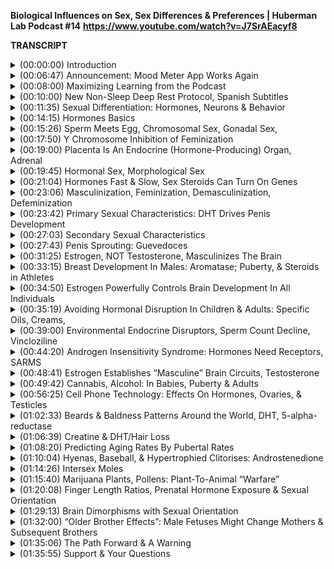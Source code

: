 **Biological Influences on Sex, Sex Differences & Preferences | Huberman Lab Podcast #14**
**https://www.youtube.com/watch?v=J7SrAEacyf8**

**TRANSCRIPT**

</details>

<details>
<summary>(00:00:00) 	 Introduction </summary>
-

I'm Andrew Huberman and I'm a professor of Neurobiology and Ophthalmology at Stanford School of Medicine. This podcast is separate from my teaching and research roles at Stanford. It is however part of my desire and effort, to bring zero cost to consumer information about science and science related tools. In keeping with that theme, I'd like to thank the sponsors of today's podcast. 

Our first sponsor is Inside Tracker. Inside Tracker is a personalized nutrition platform that analyzes data from your blood and DNA to help you better understand your body and help you reach your health goals. I'm a big believer in blood tests and DNA tests for the simple reason that many of the factors that are important for your short-term and long-term health and overall wellbeing can only be analyzed from blood and DNA tests. Things like metabolic factors and hormone levels, really can only be assessed accurately from blood and DNA. The thing I like about Inside Tracker is you don't just get back levels of different hormones and metabolic factors and so forth, you also get directives. It has a dashboard that's very easy to use that tells you based on your data, what sorts of foods you might want to eat more of or less of. What forms of exercise you might want to do more of or less of. It's really a wonderful way to assess how your behaviors and lifestyle choices are interacting with what's going on deep within your biology. Inside Tracker makes all of that super easy to understand. It's also really easy to get the blood tests and DNA tests taken. You can go to a local location or they can send somebody to your home if you prefer that. If you'd like to try Inside Tracker you can visit insidetracker.com/huberman to get 25% off any of Inside Trackers plans. Use the code Huberman at checkout. That's insidetracker.com/huberman to get 25% off any off any of Inside Tracker's plans and use the code Huberman at checkout. 

Today's episode is also brought to you by Helix Sleep. Helix Sleep makes mattresses and pillows that are designed to meet your sleep needs, in order to optimize your sleep. I've done several episodes of this podcast and there's a ton of information out there pointing to the fact that getting really deep restful sleep each night is vital for mental and physical health. And the mattress that you sleep on and the pillow that you use is very important for getting optimal sleep. Helix Sleep has a brief two minute quiz that you can take. It asks you questions like, "Do you sleep on your side, or your back or your stomach or maybe you don't know? Do you tend to run hot or cold as you sleep or maybe you don't know?" That two minute quiz matches you to a mattress and pillow that's ideal for your sleep needs. I took this quiz, I matched to the mattress they call "The Dusk," D-U-S-K. And I've been sleeping on "The Dusk" mattress for many months now and I've been sleeping better than I ever have before. It's really wonderful to have a really good night's sleep on a consistent basis. It's a total game changer. So if you're interested in upgrading your mattress, you can go to helixsleep.com/huberman. Take their two minutes sleep quiz and they'll match you to a customized mattress. And you'll get up to $200 off any of their mattress orders and two free pillows. So that's helixsleep.com/huberman. Take the two minutes sleep quiz they'll match you to a mattress. And if you order one of their mattresses, you'll get up to $200 off any of their mattresses and two free pillows. They have a 10 year warranty and you get to try out the mattress for 100 nights risk-free and if you don't like it they'll pick it up and take it away. If you love it, then you keep it. And I think there's a very good chance that you're going to love it, I certainly loved mine. 

And today's episode is also brought to you by Athletic Greens. Athletic Greens is an all-in-one vitamin mineral probiotic drink. I started using Athletic Greens way back in 2012. And so I'm delighted that they're sponsoring the podcast. I started using Athletic Greens because I found it rather confusing to figure out what vitamins and minerals to take. And in Athletic Greens, I get all the vitamins and minerals I need to cover my bases. As well probiotics are really important. Probiotics have been shown now in numerous studies to be important for the gut microbiome, which impacts the gut brain axis, as well as various aspects of bodily health. So in Athletic Greens I get vitamins, minerals and probiotics. I also really like the way it tastes. It's a greens drink, so you mix it with some water. You could mix it with something else like juice if you like. I mix mine with water and lemon juice and I drink it once or twice a day. If you want to try Athletic Greens you can go to athleticgreens.com/huberman. And if you do that, you'll claim their special offer, which is to get a years supply of vitamin D3 K2. There's now also a wealth of data showing that Vitamin D3 is important for various aspects of brain and body health. So that's athleticgreens.com/huberman for Athletic Greens and a years supply of Vitamin D3 K2. You'll also get five free travel packets. The travel packets are just a really convenient way to take Athletic Greens when you're on the road, in the car or on a plane or just moving around. You just empty one of the packets into a water bottle or a glass and mix it up really quickly. It saves any kind of mess or anything of that sort. So once again athleticgreens.com/huberman to get Vitamin D3 K2. That's a year supply and the five free travel packs. It's a new month, which means it's a new topic here at the Huberman Lab Podcast. For the next four or so episodes, we're going to be talking all about hormone affects on the brain and body. So that's a huge number of different topics. We're going to talk about sex. We're going to talk about reproduction. We're going to talk about puberty a little bit more. We talked about that in a previous episode. We're going to talk about menopause. We're going to talk about birth control. We are going to talk about aggression, competition, winning, losing. Basically, we're going to cover as much about hormones as we possibly can in this month and in doing so we are going to go deep into tools and protocols. We are also going to talk about a lot of tools that relate to things that you might not want to do in order to optimize hormone health, regardless of stage of life or your goals et cetera. So it's sure to be a month rich with discussion, rich with tools and you're going to learn a lot of neuroscience and endocrinology. There's actually a field of neuro-endocrinology. It's actually where I started my graduate work. I did a masters in it. Which has only to say that I love the topic. I have a lot of friends that work on this topic, many of whom I've consulted for these episodes. And I'm really excited to share the information with you. Before we dive into today's episode, "All About Emotions and Sex." 
</details>

<details>
<summary>(00:06:47) 	 Announcement: Mood Meter App Works Again</summary>
-

I want to just to have a few announcements that are designed to point you to some useful resources. Last episode, "Talking About The Science of Emotions and Relationships." I mentioned the Mood Meter app. The Mood Meter App was developed by people out at Yale University who study the biology and psychology of emotions. It's a really wonderful app. However, many of you quickly told me that the Mood Meter App isn't available in your area. You went to the link we posted and it just was saying not available in your area. The situation was actually a lot worse than that. The situation was that, when we recorded the episode the Mood Meter App was working. I know 'cause I downloaded a fresh copy of it to my phone. And then in the ensuing weekend, they took the Mood Meter App down for some repairs. The Mood Meter app is now up. It is available. I want to be really clear. It's not an app I'm affiliated with. I'm just mentioning it to you. They don't know me. I know them, but they don't know me. So we don't have any kind of business relationship. They do charge 99 cents for the app. I think the free version has disappeared in the last year or so. So that's Mood Meter app. We'll provide the link again and the link should be working. Hopefully they won't take it down again, in between this announcement and the release of this episode. 
</details>

<details>
<summary>(00:08:00) 	 Maximizing Learning from the Podcast</summary>
-

Also just want to take a step back for a moment and talk a little bit about the logic of how to make the most of the information on the Huberman Lab Podcast. I tend to throw out a lot of information about a given topic. Many of you have pointed out however, that I don't cover certain things. And once again I'll just say the goal is always to be accurate, but there's no way I can be exhaustive. There's no way I can cover everything for a particular topic. The good news is we have time. My goal, at least in the first year of the Huberman Lab Podcast, is to give you a basis, a foundation in these different topics of neuro-plasticity, focus, sleep, hormones et cetera. And of course, to provide tools along the way. We are going to host guests, I've actually started recording with some of these guests already. And even those episodes will include a little what we call primer. A little description of the basics of a given topic so that you can get more information from those topics. My goal really is to educate you in these topics, give you a foundation in these topics and allow you to start exploring them here in the episodes with our future guests, but also in other podcasts and books and other sources of information. So for those of you that are saying, "It's too much information." I just encourage you to remind yourself that you have a pause button you can return to it. Everything's timestamped. For those of you that feel, it's not enough information I'm not covering enough. Just know that this is just the beginning. We didn't intend to do this for a very long time and we will be thorough over time. So thanks for your patience and please be patient with yourselves. There's no reason why you have to digest all the information in one swoop. The other thing is that I've been told both that I speak too fast and speak too slow. So there's a wonderful solution to this. If I speak too fast or too slow you can adjust the speed in YouTube. If you're listening in a different format, I think you also can adjust the speed of playback. So that's something that wouldn't be possible in the classroom, but you may find useful. 
</details>

<details>
<summary>(00:10:00) 	 New Non-Sleep Deep Rest Protocol, Spanish Subtitles</summary>
-

And then last but not least, I want to point people again to this NSDR, non-sleep deep rest protocol, that the folks over at Madefor have put out as a free resource. It does, as many of you pointed out, bear resemblance to things like yoga nidra and other forms of meditation. But what we've done is we've stripped out intentions or any kind of the verbiage related to what some people might perceive as kind of related to the yoga community or specific to kind of new age-y type techniques. Not because we don't like yoga nidra. In fact, I've done yoga nidra daily for almost the last goodness, eight years of my life. I love yoga nidra, but sometimes the complicated language can be a separator and can discourage people from taking on these protocols that are extremely useful. So NSDR is intentionally generic. It's designed to bring you into a state of deep relaxation through a combination of breathing and body scan. There's the you too script over at Madefor which is linked in the caption. And many people find that they prefer that to scripts like yoga nidra. Scripts where they're doing intentions and they're hearing a lot of kind of unusual language around the process. This is just very basic and I hope you'll enjoy it. And if you prefer the more typical yoga nidra scripts then go with those. There are many of them available on the internet and elsewhere. And last but not least I want to point out that, all our episodes now are subtitled both in English and in Spanish. So for those of you that prefer to digest this information in Spanish, that's now available to you in the subtitles. 
</details>

<details>
<summary>(00:11:35) 	 Sexual Differentiation: Hormones, Neurons & Behavior</summary>
-

Today we're going to talk about The Science of Sex. In particular, sexual differentiation. Now that's a complicated topic because sex is both a adjective, a noun and a verb, depending on the context. Today we're going to talk about the hormonal effects and the neural effects of particular events that happen during development and how those guide adolescent and adult behavior, including sexual preference. It's an area that's fascinating and for which, there are actually very solid textbook findings. So textbook findings means, that there are many studies that have been aggregated over decades. That point to what we now know to be absolute truths in terms of how hormones affect brain development, how the brain impacts hormonal development and how those interact to control behavior for instance. We are also going to talk about reproduction, the verb sex. And of course, sex the verb, can also be carried out independent of reproduction. It's not always, in particular in humans, just to produce offspring. So that's going to be covered in the next episode, but you absolutely need to understand the information in this episode, in order to make sense of the information in the next episode. So, today we're going to explore hormones. What they are, how they work, what leads to masculinization or feminization of the brain and body? I'll just throw out one really interesting fact that perhaps most of you didn't realize that hormones have direct effects on the body. Most people know that because there are hormone differences and sex differences in bodies in terms of genitalia and body hair, distribution of body hair et cetera. But there are also effects of hormones on the brain directly and believe it or not there're also effects on the spinal cord. On the neurons and structures within the spinal cord that impact in a very direct way, what sorts of behaviors are possible. So it's a fascinating area, you might notice I'm going to go a little bit more slowly through this topic than I normally do. I want to be extremely careful with my language. Some of these topics, some of you may be thinking are extremely sensitive, right? And of course, any discussion about sex and reproduction is a sensitive one. But today we're just talking about the biology. We're not getting into the cultural constraints or the cultural dialogue. What we're trying to do today is really get to the biology, the physiology, the endocrinology and the behavior. 
</details>

<details>
<summary>(00:14:15) 	 Hormones Basics</summary>
-

So let's start by talking about what hormones are just to remind you and what they do. Hormones by definition, are a substance, a chemical that's released in one area of the body. Typically from something we call a gland, although they can also be released from neurons. But they're released often from glands, that travel and have effects both on that gland but also on other organs and tissues in the body. And that differentiates hormones from things like neurotransmitters, which tend to act more locally. So that's important. A hormone is a substance secreted at one location in the body, travels, and has impact on things elsewhere in the body. Examples of tissues that produce hormones would be the thyroid, the testes, the ovaries et cetera. And then of course there are areas of the brain like the hypothalamus and the pituitary, which are closely related to one another and release hormones that cause the release of yet other hormones out in the body. So we're going to cover all this. If you don't know anything about endocrinology, you're still going to be able to understand today's discussion. 
</details>

<details>
<summary>(00:15:26) 	 Sperm Meets Egg, Chromosomal Sex, Gonadal Sex,</summary>
-

And we're going to start with a discussion about, what hormones actually do, to create this thing that we call masculinization or feminization. So let's start with development. Sperm meets egg. Everything that happens before that is a topic of the next episode. But, sperm meets egg. This is mammalian reproduction. And that egg starts to duplicate, it starts to make more of itself. It makes more cells. And eventually some of those cells become skin. Some of those cells become brain. Some of those cells become muscle. Some of those cells become fingers. All the stuff that makes up the brain and body plan. In addition, there are hormones that come both from the mother and from the developing baby, the developing fetus. That impact. whether or not the brain will be what they call organized masculine or organized feminine. And as I say this, I want you to try and discard with the cultural connotations or your psychological connotations, of what masculinization and feminization are. Because we're only centering on the biology. So typically, people have either two X chromosomes, and the traditional language around that is that person is female, right? Or an X chromosome and a Y chromosome and that person will become male. Now it's not always the case. There are cases where it's XXY, where there two X chromosomes plus a Y chromosome. There are also cases where it's XYY. Where they're two Y chromosomes. and these have important biological and psychological impacts. So the first thing we need to establish is that there is something called chromosomal sex. Whether or not they're two X chromosomes, or an X and Y chromosome, is what we call chromosomal sex. But the next stage of separating out the sexes, is what we call gonadal sex. Typically not always, but typically if somebody has testes for their gonads, we think of them as male. And if somebody has ovaries, we think of them as female. Although that's not always the case either. But let's just explore the transition from chromosomal sex to gonadal sex, because it's a fascinating one that we all went through in some form or another. So this XY that we typically think of as promoting masculinization of the fetus. 
</details>

<details>
<summary>(00:17:50) 	 Y Chromosome Inhibition of Feminization</summary>
-

We say that because on the Y chromosome there are genes and those genes have particular functions that suppress female reproductive organs. So on the Y chromosome there's a gene, which encodes for something called Mullerian Inhibiting Hormone. So there's actually a hormone that's programmed by the Y chromosome that inhibits the formation of Mullerian Ducts, which are an important part of the female reproductive apparatus. That's critical because, already we're seeing the transition between chromosome Y chromosome and gonad. And other genes on the Y chromosome promote the formation of testes. So there are genes like the SRY gene and other genes that promote the formation of testes, while they also inhibit the formation of the Mullerian Ducts. So the transition from chromosomal sex to gonadal sex is a very important distinction. It's kind of a fork in the road that happens very early in development while fetuses are still in the embryo. Now what's interesting as well, is that just because there's a Y chromosome that can suppress Mullerian Duct formation and there are other genes on the Y chromosome that promote testes development. 
</details>

<details>
<summary>(00:19:00) 	Placenta Is An Endocrine (Hormone-Producing) Organ, Adrenal </summary>
-Testosterone

The placenta itself is an endocrine organ. I think most people don't know this but the placenta is an endocrine organ as well. The mother, which of course is carrying the fetus has an adrenal gland which can produce testosterone. There are instances for example, where a mother has either a tumor or for some other reason is secreting large levels of testosterone while carrying a fetus that is XX. And that leads to what we would call masculinization of certain aspects of the fetus. Typically, that will be enlarged clitoris. There also some examples of other phenotypes on the body that are created even though it's a purely XX chromosomal baby. So we have to distinguish between chromosomal sex, gonadal sex. 
</details>

<details>
<summary>(00:19:45) 	Hormonal Sex, Morphological Sex</summary>
-

And then there's what we call hormonal sex. Which is the effects of the steroid hormones, estrogen and testosterone and their derivatives, on what we call morphological sex or the shape of the baby and the human and the genitalia and the jaw and all these other things. And so it actually is quite complicated. So you know, it's a long distance from chromosomes to gender identity and gender identity has a lot of social influences and roles. This is an area that right now is very dynamic and in the discussion out there as you know. But just getting from chromosomal sex to what we would call gonadal sex and hormonal sex and morphological sex, involves a number of steps. So today we're going to talk about those steps. And there's some fascinating things that do indeed relate to tools. Do indeed relate to some important behavioral choices. Important choices about things to avoid while pregnant. And for those of you that are not pregnant, things to avoid if you're thinking about eventually having children. And that is not to drive development in one direction or another, but there are examples where there are some deleterious things in our environment that can actually negatively impact what we call sexual development overall, regardless of chromosomal background. So let's get started with that. 
</details>

<details>
<summary>(00:21:04) 	Hormones Fast & Slow, Sex Steroids Can Turn On Genes</summary>
-

Let's talk a little bit more about what hormones do. Hormones generally have two categories of effects. They can either be very fast or they can be very slow. There are hormones like cortisol and adrenaline, which act very fast. Adrenaline can increase your heart rate very fast when secreted into the body. Cortisol can be a little bit slower, but it also can have some very fast effects. And then there are hormones like. Like testosterone and estrogen, which we refer to as the sex steroid hormones. The sex steroid hormones can have quick effects through signaling. Meaning they can attach to cells and make those cells do different things. They can have a actually quite quick effects on the brain. A lot of people don't know this, but there are some very fast effects of estrogen and testosterone as well as long-term effects. These molecules, for those of you that are interested, are what it called lipophilic. Which just means that they like fatty stuff, they can actually pass through fatty membranes. And because the outside of cells, as well as the what's called the nuclear envelope. Where all the DNA contents and stuff are stuffed inside, are made of lipid, of fat. These steroid hormones can actually travel into cells and then get into the DNA. Basically interact with the DNA of cells in order to control gene expression. So they can change the sorts of things that cells will become and they can change the way that cells function in a long-term way. And that's actually how the presence of these genes like SRY and Mullerian inhibiting hormone, lead to reductions or elimination I should say, of things like the Mullerian Ducts and promote instead what's called in males the Wolffian Ducts. Or promote the development of testes rather than ovaries. So all you need to know is that hormones have short-term and long-term effects. And the long-term effects are actually related to their effects on genes and how those genes are expressed or repressed, in order to prevent them from having particular proteins made. So these hormones, these steroid hormones are exceedingly powerful. 
</details>

<details>
<summary>(00:23:06) 	Masculinization, Feminization, Demasculinization, Defeminization</summary>
-

And if we're going to have a discussion about masculinization or feminization et cetera, you also need to think about the counterpart. It's not just about masculinizing the body or feminizing the body and brain, it's also about demasculinize the brain in many cases, as a normal biological function of typically of XX females. And de feminization, the suppression of certain pathways that are related to feminization of the body and brain. But there are some really fascinating twists in this story. 
</details>

<details>
<summary>(00:23:42) 	Primary Sexual Characteristics: DHT Drives Penis Development</summary>
-

So I've just thrown a lot of biology at you, but this is where it all starts to get incredibly surprising. You would think that it's straightforward, right? You have a Y chromosome you suppress the female reproductive pathway like the Mullerian Ducts. You promote the development of testes and then testes make testosterone. And then it organizes the brain male and it wants to do male like things. And then in females you get estrogen and it wants to do female like things. And air quotes here for all of this. It turns out that isn't how it works at all. Here's where it's interesting. We have to understand that there are effects of these hormones, testosterone and estrogen. on what are called primary sexual characteristics. Which are the ones that you're born with. Secondary sexual characteristics, which are the ones that show up in puberty. And these are happening in the brain and body and spinal cord. And so I'm going to disentangle all this for you by giving you some examples. First, let's talk about the development of primary sexual characteristics. The ones that show up at birth. And one of the more dramatic examples of this comes from the role of testosterone in creating the external genitalia. Now you might think it's just straight forward. If there's a testes, 'cause there's a Y chromosome. You know, you've got a gene that codes for the development of testes, you get testosterone and the penis grows and the baby is born with a penis. You know, one of the first things that happens when the baby comes out is they look at the genitalia, and they try and make an assessment on whether or not it's a quote boy or it's a quote girl, right? That's been done for a very very long time throughout human history. It turns out that it's not testosterone that's responsible for the development of the penis in a baby that has an X chromosome and a Y chromosome. It's a different androgen. Androgen is just a category of hormones that includes testosterone, but testosterone is converted in the fetus to something called dihydrotestosterone. And that's accomplished through an enzyme called 5-alpha-reductase. Now dihydrotestosterone has important effects later in life too. We will talk about those. In fact, if you just want to know, dihydrotestosterone is what we would call the dominant androgen in males. It's responsible for aggression. It's responsible for a lot of muscular strength. It's involved in beard growth and male pattern baldness. We're going to talk about all of that. But dihydrotestosterone has powerful effects in determining the genitalia, while the baby is still in the embryo. So this ends. There's testosterone that's made. And that testosterone gets converted by this enzyme 5-alpha-reductase in a little structure called the tubercle. That tubercle will eventually become the penis. So you say, "Okay, straight forward." This testosterone is converted to dihydrotestosterone. And then if there's dihydrotestosterone it controls penis growth. And indeed that's the case. So that's a primary sexual characteristic. That baby will then grow up and later during puberty there will be the release of a molecule. 
</details>

<details>
<summary>(00:27:03) 	Secondary Sexual Characteristics</summary>
-

I talked about this last episode called Kisspeptin. K-I-S-S-P-E-P-T-I-N kisspeptin, which will cause the release of some other hormones Connatural releasing hormone, Luteinizing hormone will stimulate the testes to make testosterone. So in puberty, testosterone leads to further growth and development of the penis, as well as the accumulation of or growth of pubic hair, a deepening of the voice, all the secondary sexual characteristics, okay? So dihydrotestosterone creates what we would call the typical masculine phenotype for primary sexual characteristics and produces. Testosterone excuse me, produces secondary sexual characteristics during puberty. 
</details>

<details>
<summary>(00:27:43) 	Penis Sprouting: Guevedoces</summary>
-

There's a very interesting phenomenon that was published in The Journal of Science in the 1970s, for which now there's a wealth of scientific data. And this relates to a genetic mutation, where 5-alpha-reductase the enzyme that converts testosterone to dihydrotestosterone doesn't exist. It's mutated in a way into a genome that it doesn't exist. And this actually was first identified in the Dominican Republic. It has shown up elsewhere. It's quite rare, but where it shows up it's robust. What happens is baby is born. Typically when a baby is born they don't measure chromosomes. They don't look at chromosomal sex XX or XY. That's not typically done nowadays. Baby is born. If you were to look at that baby, it would look female. There would be very little or no external penis. And so people would say, "It's a girl." And they might, you know, have the celebration it's a girl. And I guess now they call them "Gender Reveal Parties" or something like that. I don't know about this, but anyway. They would reveal. The baby would reveal its external genitalia simply by being there and being naked when it's born. It has nothing to do with gender, it has to do with genitalia and sex. That baby would be born. And what was observed is that, from time to time, that baby after being raised as a girl, perfectly happy as a girl would around the age of 11 or 12 or 13, would suddenly start to sprout a penis. There's actually a name for this, it's called Guevedoces. Which the translation is more or less, penis at 12. And as strange as this might sound, it makes sense if you understand the underlying mutation. What happens in these children, these Guevedoces, is that the child is born. It has testes which are not descended, so up in the body. They're not making a lot of testosterone early on. They weren't able to convert testosterone to dihydrotestosterone because they lack this enzyme 5-alpha-reductase. As a consequence, the primary sexual characteristic of external male genitalia, penis, doesn't develop. And then what happens is the baby grows up as a young child essentially is treated as a girl. Generally they report being pretty comfortable as girls, although not always. And then testosterone starts getting secreted from the testes 'cause kisspeptin in the brain signals through gonadotropin and luteinizing hormone and travels down to the testes, the testes start churning out testosterone and there's a secondary growth of the penis. And all of a sudden there's a penis. And this leads to some very complicated situations in families and culturally. And actually the outcomes in terms of whether or not these children decide to self identify as males or females and how people treat them actually varies quite a lot. There's actually been kind of an adopting of a third category of sex and gender in these Guevedoces for in order to just offer them the opportunity to explore not just what would be a typical kind of girl or woman or boy or man phenotype, but something in between. Something that some people call intersex although intersex and pseudo hermaphroditism is actually a separate thing altogether. So it's fascinating and the point here is that dihydrotestosterone not testosterone is responsible for this primary growth of the penis. And that testosterone later is involved in the secondary sexual characteristics deepening in the voice, et cetera. 
</details>

<details>
<summary>(00:31:25) 	Estrogen, NOT Testosterone, Masculinizes The Brain</summary>
-

Now this is where the information gets even more interesting and applies to essentially everybody. You might think that testosterone because it masculinizes the body in the secondary sexual characteristic way. And because dihydrotestosterone another androgen, masculinizes the primary sexual characteristics. The growth of the penis early on, that testosterone must masculinize the brain. And there are in fact aspects of masculinization of the brain and body, that are independent of genitalia. Now it might be obvious to some of you, but some people probably don't realize that. Yes indeed the brain has receptors for testosterone. It also has receptors for estrogen. But the fascinating thing is that if you look at the brains of people that have Y chromosomes and that have testes and that make testosterone, and you look at the brains of people that don't have Y chromosomes or testes and therefore make far less testosterone in general, what you realize is that the cells in the brain that differ between what I'll call males and females, but between XY, and XX have receptors for testosterone, but the masculinization of the brain is not accomplished by testosterone. I want to repeat this. The masculinization of the brain is not accomplished by testosterone. It is accomplished by estrogen. 
</details>

<details>
<summary>(00:33:15) 	Breast Development In Males: Aromatase; Puberty, & Steroids in Athletes</summary>
-

Testosterone can be converted into estrogen by an enzyme called aromatase. This is vitally important to understand. Testosterone can be converted into estrogen by something called aromatase. I'll give an example of where this happens later in life, to just illustrate the principle and really embed it in your mind. During puberty in boys, XY chromosome individuals. It's not uncommon for there to be transient or sometimes long lasting breast bud development. Testosterone goes up during puberty, for the reasons we talked about before. And some of that testosterone gets converted into estrogen by an enzyme called aromatase. Aromatase is made by several sources in the body. One of the main sources is body fat. So it can make a lot of aromatase. Sometimes you'll even see fairly dramatic breast development in males during puberty. Sometimes it's transient, sometimes it's not. The other place where you see this is in athletes and bodybuilders that take a lot of anabolic steroids. That take high levels of androgens. So they'll be taking testosterone at super physiological doses. Sometimes not always. They will convert some of that testosterone into estrogen and they'll get what's called gynecomastia. Which is the development of male breast tissue. Sometimes they'll get it cut out surgically. Other times they'll start trying to take estrogen blockers in order to try and suppress it or they'll try and block prolactin. It's a topic that we're going to get into in more detail. But what's important here is to understand that testosterone can be converted to estrogen by aromatase. Aromatase is not just made in body fat. There are neurons in the brain that make aromatase and convert testosterone into estrogen. And it is testosterone converted into estrogen. 
</details>

<details>
<summary>(00:34:50) 	Estrogen Powerfully Controls Brain Development In All Individuals</summary>
-

In other words, it's estrogen that masculinizes XY individual. That masculinizes the brain. And this has profound effects on all sorts of things. On behavior, on outlook in the world et cetera. But I think most people don't realize that it's estrogen that comes from testosterone that masculinizes the male brain, the XY brain. Not testosterone nor dihydrotestosterone. 
</details>

<details>
<summary>(00:35:19) 	Avoiding Hormonal Disruption In Children & Adults: Specific Oils, Creams, </summary>
-Etc.

So I just want to mention some tools. You might be asking yourself, "How could tools possibly come up at this stage of the conversation where we're talking about sexual development and we're talking about the differentiation of tissues in the body." Well, this is true both for children and parents and adults. I want to emphasize that there are things that are environmental and there are things that people use in their homes sometimes that actually can impact hormone levels and can impact sexual development in fairly profound ways. And I want to be very clear, this is not me pulling from some rare journal have never heard of it. This is pulling from textbooks. In particular, today I'm guiding a lot of the conversation on work that on "Behavioral Endocrinology," is a book by Randy Nelson and Lance Kriegsfeld. True experts in the field. I'm going to talk about some of the work from Tyrone Hayes from UC Berkeley about environmental toxins and their impacts on some of these things like testosterone and estrogen. I'm going to touch into them. I'm going to give some anecdotal evidence that's grounded in studies, which we will provide in the caption or that I'll reference here. One of those that's actually really interesting but helps illustrate the principle that we've been talking about is. A few years ago, there was a lot of excitement about Evening Primrose Oil. Evening Primrose Oil is in a lot of products that typically are associated with skin beauty and skin health. And so I'm generalizing here. But typically it was mothers or sisters that were using it. And there were actually examples starting to crop up of young boys getting accelerated breast bud development from skin contact with women were using Evening Primrose Oil. So Evening Primrose Oil is chemically a lot like estrogen and it has a lot of estrogenic compounds. There are a number of things out there like this. So believe it or not things like pine pollen look very much like testosterone structurally. They are more or less are testosterone. Their bioavailability in humans isn't as clear. Evening Primrose Oil has a lot of estrogenic elements to it. Just structurally how it's built. And so there were cases where boys were understandably you know, being hugged by their mom or maybe even like showering and taking. you know using the Evening Primrose Oil solution. Those things will actually change levels of estrogens in boys and girls. And so this wasn't just an issue for young boys. This is also an issue for young girls. So it's not that Evening Primrose Oil is bad, it's just that many of you have probably heard about the dangers of Soy Isoflavones and things like that. The impact of soy on estrogen levels is, there are some decent evidence to support that. However, there's a lot of other factors that are more severe. And one of those is this Evening Primrose Oil. So regardless of age, let's just put it this way because people might be wanting to drive their hormones more estrogenic or more androgenic. How could I know which what your preference is? I don't know. But in any case, things like pre Evening Primrose Oil can actually promote estrogenic pathways in the body and some of it can go transdermal. Likewise, because testosterone replacement therapy is fairly widespread nowadays. And some people accomplish that through cream. It's pretty well understood that, if someone's taking that they want to avoid contact with anyone. Skin contact with anyone that is trying to promote more estrogenic activity in their body. And especially in children. So that's one. 
</details>

<details>
<summary>(00:39:00) 	Environmental Endocrine Disruptors, Sperm Count Decline, Vincloziline</summary>
-

The other is this issue of environmental factors. Now this, you know, again I'm just going to highlight, when one starts talking about environmental factors and how they're poisoning us or disrupting growth or fertility rates it can start to sound a little bit crazy. Except when you start to actually look at some of the real data, Data from quality research labs funded by Federal government funded, not from companies or other sources, that are really aimed at understanding what the underlying biology is. And for that I really, we should all be grateful to Tyrone Hayes at UC Berkeley. I remember way back when I was a graduate student in the late nineties, goodness. at UC Berkeley. And I remember him, he was studying frogs. He was talking about developmental defects in these frogs that live in different waters around it was California, but also elsewhere. And he identified a substance, which is present in a lot of waterways throughout this country and other countries. So US and beyond. Certainly not just restricted to California, which is atrazine. This is A-T-R-A-Z-I-N-E. Again, this is the stuff of textbooks. And it causes severe testicular malformations. So again, atrazine exposure is serious. And what's interesting is if you look at the data, what you find is that at sites in Western and Midwestern sections of the United States 10 to 92% of male frogs. These were frogs mind you, had testicular abnormalities. And the most severe testicular malformations were in the testes rather than in the sperm. So it's actually the organ itself, the gonad itself. Now it's very well known now that atrazine is in many herbicides. And so you know, whereas I would say in the 80's and 90's the discussion around herbicides and their negative effects was considered kind of like hippy-dippy stuff or the stuff you hear about at you know, your local community markets and these kind of new age communities. Now there's very solid data, from Federally funded labs at major universities that have been peer reviewed and published in excellent journals, showing that indeed many of these herbicides can have negative effects, primarily by impacting the ratios of these hormones in either the mothers or in the testes, altering the testes of the fathers or direct effects on developing young animals and potentially humans. And so you ask, "Well, what about humans? Frogs are wonderful, but what about humans?" So here are the data on what's happening and this isn't all going to be scary stuff. We're also going to talk about tools to ameliorate and offset some of these effects. One would be, be cautious with Evening Primrose as well as testosterone creams, depending on whether or not you want to be more androgenic or estrogenic depending on your needs. But across human populations, sperm counts are indeed declining, okay? So in 1940, the average, the average density of human sperm was 113 million per milliliter of semen. That's how it's measured. How many sperm per milliliter of semen. In 1990 this figure has dropped to 66. So it went from 113 million per milliliter to 66 million per milliliter in the United States and Western Europe. So this is not just a US thing. Researchers also estimated that the volume of semen produced by men has dropped 20% in that time, reduced sperm count per generation even further. So between 1981 and 1991, the ratio of normal spermatogenesis has decreased from 56.4% to 26.9%. So there's a lot that's happening primarily because of these herbicides that are in widespread use to reduce sperm counts. And these are going to have profound effects not just on sperm counts, but on development, sexual development at the level of the gonads and the brain. Because you need testosterone to get dihydrotestosterone for primary sexual characteristics. You need estrogen that's come from testosterone to masculinize the brain. And of course, we're not just focusing on sperm and testosterone. You of course also know that many of these herbicides are disrupting estrogens in a similar way. Or are leading to hyper estrogenic, excuse me, states which might explain why puberty is happening so much earlier in young girls these days. So there are a lot of things that are happening. Now does this mean that you have to run around and neurotically avoid anything that includes things like atrazine and should you be avoiding all kinds of herbicides? I don't know that's up to you. But it does seem that these have pretty marked effects, in both the animal studies and in the human studies. You know, you can open up a textbook like the endocrinology textbook and find things like Vinclozolin. V-I-N-C-L-O-Z-O-L-I-N, which is a fungicide and it's an anti-androgen. You give it to animals, to rats. And instead of forming a penis, they don't form a penis. They basically, it's not that they form a clitoris, they just don't form a penis. 
</details>

<details>
<summary>(00:44:20) 	Androgen Insensitivity Syndrome: Hormones Need Receptors, SARMS</summary>
-

So let's talk about female sexual development. And as always what we'll do is, we'll talk about the normal biology. Then we'll talk a little bit about a kind of extraordinary or unusual set of cases, but we'll talk about them because they illustrate an important principle about how things work under typical circumstances. So there is a mutation called androgen insensitivity syndrome. And understanding how androgen insensitivity syndrome works can help you really understand how hormones impact sexual development. So here's how it works. There are individuals who are XY, so they have a Y chromosome, that are born that make testosterone. They have testes and they don't have Mullerian Ducts because on the Y chromosome is this Mullerian inhibiting hormone. However, these individuals look completely female. And in general, they report feeling like girls when they're young, women when they're older. But there's something unusual that's happening in these individuals because they have an XY chromosomal type and not XX. So what's happening? Well what's happening is the testes are making testosterone, but the receptor for testosterone is mutated. And therefore the testes never descend. They don't have ovaries, they have testes but the testes are internal. And so typically these individuals find out that they are actually XY chromosomes. so that you know, their chromosomal sex is male. If you will. And their gonadal sex is male, but the gonads, the testes are inside the body. They don't actually develop a scrotum. They don't make ovaries. And when they don't menstruate around the time of puberty that's a sign that something is different. And so they never menstruate around puberty. And if they look into this deeply enough, what you find is that they are actually XY. They make testosterone but their body can't make use of the testosterone because they don't have the receptors. And the receptors are vitally important for some, for most all of the secondary sexual characteristics that we talked about. Body hair, penis growth during puberty et cetera. They live fairly happy lives as females. Although of course they can't conceive, right? They don't have a uterus, they don't have ovaries. They also in general, don't produce sperm in quantities enough that they could actually reproduce with somebody else, although sometimes they can. And believe it or not, and I'm not going to name names but there are actually reports of several people, fairly prominent people throughout history who have had this androgen insensitivity syndrome or people suspected they did. And the reason to not name names is that, it gets right to the heart of whether or not they are male or female. How could you say right? They have XY chromosomes but gonadally they have testes that are inside. And yet, if you looked at their bodies if you looked at their faces, you would say almost with certainty that they appeared female. And that naturally occurring experiment, points to the fact that testosterone that shows up in the body and impacts the things that the levels of the receptor has a profound effect on phenotype. On the external or body plan. So again, we're talking about this in order to illustrate the principle that in order to have its effects, a hormone doesn't just have to be present. That hormone actually has to be able to bind its receptor and take action on the target cells. And once again, I'll just throw out the example of where people are using performance enhancing drugs. Although that's a pretty broad statement, nowadays there's a lot of excitement about the so-called SARMs. Who are more on the receptor side. And so we'll talk about this in a future episode. And I just say that as a teaser because the SARMs and what's happening right now in augmenting sports performance, both with testosterone directly but also testosterone derivatives and then also altering things at the level of the receptor is exceedingly interesting and is revealing to us the many ways in which hormones can impact brain and body. In ways that we didn't suspect. 
</details>

<details>
<summary>(00:48:41) 	Estrogen Establishes “Masculine” Brain Circuits, Testosterone</summary>
-

Perhaps the simplest way to understand how estrogen and testosterone impact masculinization or feminization of the brain and behavior is from a statement. It's actually the closing sentence of an abstract that my colleague Neuronal Shaw at Stanford school of medicine published. Which is that estrogen, again it's estrogen that is aromatized from testosterone by aromatase, sets up the masculine repertoire of sexual, and in animals and in humans, territorial behaviors. So it sets up the circuitry in the brain. Estrogen does that. Estrogen sets up the masculine circuitry in the brain and testosterone is then what controls the display of those behaviors later in life. And I find that incredibly interesting. You would think it was just testosterone did one thing and estrogen did another, but it turns out that nature is far more interesting than that. 
</details>

<details>
<summary>(00:49:42) 	Cannabis, Alcohol: In Babies, Puberty & Adults</summary>
-

Okay, so what are some things that impact sexual development early in life and later in life. Let's talk about cannabis. Let's talk about alcohol and dare I say let's talk about cell phones. Something that I never thought I would ever do, either in this podcast or in the classroom. But, these days there are really interesting data. And I think you should be aware of them. First of all, cannabis, marijuana, THC. I realize that there are now a lot of different variance it's on this. There are a lot of different strains of cannabis. I personally am not a pot smoker. It's just not for me. I'm not talking about the moral or legal implications, in some States it's decriminalized, in other places it's really illegal and other places it's basically legal. You have to check, you know where you live and understand the laws. That's not what this is about. What we do know however, is that with the exception of one study there are many studies that point to the fact that THC and other things in cannabis promote significant increases in aromatase activity. Now pot smokers aren't going to like this, especially male pot smokers aren't going to like this but it's the reality. Remember, what you're hearing in the background is Costello snoring really loud? Should we put them on screen? He's not a cannabis smoker, but you can imagine why. Come here Costello. Come here buddy, come here. He's asleep. Come here. He's my [indistinct], there you go. This dog definitely does not need cannabis. This is his state for most of the time. He is highly... Oh he's asleep still. So some of you have asked to see Costello if you're just listening on audio, maybe he'll gives a [Costello grunts] Oh, okay. We're going to let him get back to sleep. He's always here, some of you have asked to see him. Costello's not a pot smoker either. He did have a dog sitter that was a pot smoker years ago. It was his favorite dog sitter but, I'm not a pot smoker. Again, no judgment. But here's the deal. That cannabis, and it's not clear if it's THC itself or other elements in the marijuana plant, promote aromatase activity. Now, this has been observed anecdotally where pot smokers have a higher incidence of developing something I mentioned before gynecomastia, breast bud development. Or full-blown breast development in males. There may be some women who want to increase their estrogenic activity. Remember females make testosterone. It comes from the adrenals, right? They don't have testes. So it comes from the adrenals and that testosterone can also be aromatized. Although typically most of the aromatase activity that we're referring to in these examples is in males. So testosterone can increase estrogenic activity. So you might say, "Oh you know, therefore does testosterone reduce sexual behavior? Does it create all sorts of things that are related to low testosterone?" Not necessarily, not necessarily. And here's why, estrogen itself in males and females is important for things like libido and sexual behavior. I'm going to repeat that. If estrogen is too low in males, it can actually inhibit libido and sexual behavior. So you don't want estrogen too high or too low. Whether or not you're male or female. Now of course in females, estrogen levels tend to be higher than in males. I'm speaking very generally here. You just think back to the chromosomal sex. That's what I'm referring to when I say male or female, although there's nuance there of course. In females, the testosterone that comes from the adrenals has a powerful effect on libido and desire to reproduce. And in the next episode, we're going to talk about how that works and its relationship to birth control, its relationship to menopause. We're also going to talk about how that whole thing works in males as well. But cannabis and other aspects of the marijuana plant can impact levels of testosterone and estrogen by increasing aromatase. And so people should be aware of that. As well, there are good data. I was able to find several studies on PubMed, pointing to the fact that smoking marijuana during pregnancy can shift the pattern of hormones in the developing fetus, such that it promotes more estrogenic outcomes. Now earlier I said that estrogen is what masculinized is the male brain, in utero that's true, but the way that cannabis seems to work, at least from the studies I was able to identify is that it promotes circulating estrogen in the body and therefore can counteract some of the masculinizing effects of things like testosterone and dihydrotestosterone, on primary and secondary sexual characteristics. So I mention this because, you know I think nowadays marijuana use is far more widespread and certainly during puberty it can have profound effects on these hormonal systems. And so we'll do another episode, that goes really deep into this. But yes, cannabis promotes estrogenic activity by increasing aromatase. Almost everyone can appreciate that drinking during pregnancy, is not good for the developing fetus. Fetal alcohol syndrome is a well-established negative outcome of pregnancy. And it's something that there are cognitive effects that are really bad. There's actually physical malformation, et cetera. So drinking during pregnancy, not good. Probably drinking during puberty, not good either. Because alcohol, in particular certain things like beer but other grain alcohols can increase estrogenic activity. Now, this isn't just about protecting young boys from estrogenic activity. It's also protecting girls from excessive or even hypo estrogenic effects of alcohol in puberty. Now, many teenagers drink. College students drink and it's important to point out that puberty doesn't start on one day and end on another day, puberty has a beginning a middle and an end, but development is really our entire lifespan. This idea that you know, puberty you know has this open and close. That's just false. Okay, so we talked about cannabis. We talked about alcohol. 
</details>

<details>
<summary>(00:56:25) 	Cell Phone Technology: Effects On Hormones, Ovaries, & Testicles</summary>
-

Let's talk about cell phones. First of all, I use a cell phone. I use it very often. And I do not think they are evil devices. I think that they require some discipline in order to make sure that it does not become a negative force in one's life. So I personally restrict the number of hours that I'm on the phone and in particular on social media. I only answer email at particular times of day. But what about the cell phone itself? You know, when I was a junior professor. I was a pre-tenure early professor. I taught this class on neural circuits in health and disease. And one of the students asked me, you know are cell phones safe for the brain? And you know, all the data point to the fact that they were. Or at least there were no data showing that it wasn't. I still don't have the answer on that, frankly. I don't see a lot of studies about it. I'm not personally aware of any evidence in quality peer reviewed studies showing that cell phones are bad for the brain or that holding the phone to the ear is bad or that Bluetooth is bad or any of that. I'm just not aware of any quality studies. If you are aware of quality studies, peer reviewed study please reference them, put them in the comment section. Send them to me, however you like. I'd love to see them. I'm not aware of them. However, I was very interested in a particular study that was published back in 2013 on rats. It was basically took a cell phone and put it under a cage of rats and looked at basically testicular and ovarian development in rats and saw minor but still statistically significant defects in ovarian and testicular development. Since then and now returning to the literature, I've seen a absolute explosion of studies. Some of which are in quality journals, some of which are in what I would call not to blue ribbon journals. Identifying defects in testicular and or ovarian development by mere exposure to cell phone emitted waves. Let's just call that, we don't know what they are. And this sounds almost crazy, right? Anytime somebody starts talking about EMS and things like that, you kind of worry like, is this person okay? But look, the literature are pointing in a direction where chronic exposure of the gonads to cell phones could be creating serious issues in terms of the health at the cellular level and then in terms of the output. So the output for the testes would be sperm production. Swimming speed in sperm is an important feature of sperm health. In the ovaries it would be estrogenic output. How regular the cycles are. So in animals, the cycles are a little bit different than in humans. They don't have a menstrual cycle. They have an estrous cycle, which is a generally around four days. I think that it's to say based on the literature, that there are effects of cell phone emitted waves on gonadal development. The question is, what is the proximity of the cell phone to the gonads? Now, I've taken the literature as I observe it. And that of course we'll point you to in the captions. And I don't like to have my cell phone on and in my pocket, I'm well past puberty, but nonetheless some of these effects were seen in adult animals. There are effects now that have been demonstrated in humans. So let's just talk about a couple of those effects. So a paper published in the journal, "Clinical Biochemistry" from S. Gander et al. Looked at hormone profiles in people based on proximity to their phone and frequency of phone use, where they stored their phone on their body. Aa well as proximity of where they lived to, I guess they're called these radio-frequency towers. So the base stations. And they were looking at effects of radio frequency radiation RFR on human hormone profiles. And they show significant decreases in cortisol. You might say, "Well, that might be good." But you need that morning cortisol bump in order to wake up. Morning cortisol is good. But also thyroid hormones were significantly reduced. Prolactin in young females, that's definitely concerning and testosterone levels in males and females. And so, there are now quite good data showing that being close to the phone too much of the day and how close is an interesting question or living near one of these base stations apparently can have effects on hormone profiles. And when you see a study like this one should always ask, "Well, what are the other things that could also have effects on these hormone profiles?" Right? Cause you could imagine that if you ran the same study of people that live close to a waterway, or close to a highway where there's a lot of exhaust from buses and cars, you might see similar effects. So you have to take these sorts of studies with a grain of salt. But I think it's very interesting. And given that the last time I looked into these data were way back when I was a junior professor and there was like one or two studies that I could find. One of the studies pointed to increases in testosterone in rats, where they were had close proximity to these radio-frequency radiation waves. And then in the other case, it showed decreases in testosterone. So there really wasn't any conclusion to takeaway from that. Now, there's pretty impressive amount of data pointing to the fact that there are effects of these things on hormones. I don't know what to do with that information. I'm not going to stop using my phone but, in light of the work from Tyrone Hayes and others looking at sperm counts and looking at the decrease in testosterone levels and sperm counts and fertility over the last 20, 30 years, perhaps it's you know, not surprising. Although there again, cell phones and smartphones have really been in prominent use mostly within the last 10 or 11 years. And so it's hard to explain all of those declines simply on the basis of cell phone use. 
</details>

<details>
<summary>(01:02:33) 	Beards & Baldness Patterns Around the World, DHT, 5-alpha-reductase</summary>
-

There's some interesting effects of hormones that actually you can observe on the outside of people, that tell you something about not just their level of hormones, but also about their underlying genetics. And these relate to beard growth and baldness. And it's fascinating. The molecule, the hormone dihydrotestosterone, made from testosterone, is the hormone primarily responsible for facial hair, for beard growth. As well, it's the molecule, the hormone primarily responsible for lack of hair on the head, for hair loss. So how does that work? Well, DHT circulates in the body and it binds to DHT receptors in the face to promote hair growth. But it binds to DHD receptors on the scalp to promote hair loss. Not incidentally, the drugs that are designed to prevent hair loss are 5-alpha-reductase inhibitors. So remember 5-alpha-reductase from the Guevedoces? Well, the people that discovered the Güevedoces, went on to do a lot of research on the underlying biochemistry of this really interesting molecule dihydrotestosterone. They identified 5-alpha-reductase. and 5-alpha-reductase inhibitors are the basis of most of the anti-hair loss treatments that are out there. And so there's some interesting things here. First of all, the side effect profiles of those treatments for hair loss are quite severe in many individuals. Remember DHT is the primary androgen for libido, for strengthened connective tissue repair, for aggression. Even if that aggression of course is held in check, but just sort of ambition and aggression is related to dopamine, but within the testosterone pathway, less so pure testosterone, although pure testosterone has its effects. But DHT is, at least in primate species including humans, is the dominant androgen for most of those sorts of effects. And if you look at somebody, everyone can predict whether or not they're going to go bald based on looking at their, we're always taught our mother's father. So if your mother's father was bald, there's a higher probability that you're going to go bald. The pattern of DHT receptors on the scalp, will dictate whether or not you're going to go bald everywhere or just in the front or the so called crown type baldness. And the density of the beard tells you about the density of DHT receptors. Now this varies by background, by genetic background. And actually around the world nowadays, because people travel and people form couples and have kids with so many different people of different mixed cultures. You're seeing this starting to disappear. But there are areas areas of the world where all the men seem to have the same pattern of baldness, like a strip of baldness down the center, with hair still on the sides and and full beards. That's because these patterns of DHT receptors are genetically determined. Elsewhere, testosterone levels can still be very high, DHT levels in the blood can be very high and yet people will have very light beards or no beards. And that's because they don't have a lot of DHT receptors in the face. And in still other cultures you'll see people with huge beard, tons of beard. Their beards are growing all the way up to their eyes and they have huge heads of hair. And that's because they have a lot of DHT receptors on the face and not on the scalp. So there are a lot of effects of DHT that you can just see in male phenotypes. And it's interesting that these hair loss drugs that are, or to prevent hair loss drugs, are directly aimed at preventing the conversion of testosterone into dihydrotestosterone. And that's why they to some extent prevent hair loss, but also to some extent have, a bunch of side effects that are associated with low DHT. 
</details>

<details>
<summary>(01:06:39) 	Creatine & DHT/Hair Loss</summary>
-

Along these lines there's a particular sports supplement that a lot of people use called Creatine. Creatine, now there's a lot of research showing that Creatine can bring more more water into the muscle. It can support strength. It does a number of other things. Might even have some important cognitive promoting. Cognitive enhancement effects, although mild. The studies there show that it can be significant. Some people, not all it's more anecdotal, report that creatine promotes hair loss. It differs by individual. For some people that's true, for others no. But yes it does appear, based on the studies I was able to find on PubMed, that creatine does promote 5-alpha-reductase activity and therefore the conversion of testosterone into dihydrotestosterone. And so it makes sense that it might promote some degree of hair loss, as well as beard growth, as well as the other effects of DHT. I recall in junior high school and middle school, going home one Summer it was seventh grade, coming back in the eighth grade and a kid that I knew that I was friends with, went from being like a young kid to, he was like a grown man, he had a full beard. It was amazing. It was like he would completely transformed. And in puberty as I've said before, is without a doubt the most accelerated rate of development that we will go through at any point in our lives. Even faster than infancy just in terms of the huge number of different cognitive changes and physical changes. Not surprisingly that same individual was mostly or bald by his early twenties. And that's because he must have had just exceedingly high levels of DHT. I also played soccer with this kid and he was basically like dribbling past everybody. It who was like a grown man, playing soccer with a bunch of little kids. Full beard you know, bald at 20. And so the rate of maturation, the rate of aging is very interesting. It's hard to know rate of aging. There's some genetic tests that now can allow you to do that. Things like Horvath Clocks and things of that sort. Beautiful work of David Sinclair at Harvard and others has pointed to this. 
</details>

<details>
<summary>(01:08:20) 	Predicting Aging Rates By Pubertal Rates</summary>
-

The speed of entry and exit from puberty might be, I'm putting it out there as a hypothesis. Might be an interesting window, into how fast one is going through their aging or developmental arc. Because development of course, doesn't just start at birth and end after puberty. It continues your entire life. So I think it's interesting. You will often see that people, boys and girls. I should say boys or girls, will develop secondary sexual characteristics at different rates. And sometimes it's sequential. You know you might see a kid will, she'll grow very tall or she'll have a big growth spurt, but then breast development will come a little bit later. And then other features will come a little bit later. You can also see this in boys. The person that I referred to earlier, my friend that developed a full beard, you know, went bald. He was also quite muscular, he was a great athlete. So he went through puberty exceedingly fast. Other people go through it more slowly. Some people will go through puberty at age 14, but they won't start to accumulate facial hair until much, much later. Or their voice will change first, very early. And then they won't get the other secondary sexual characteristics until much later. And so, we don't really know how that impacts or relates to overall trajectory or rate of aging. But it's an interesting thing to think about for each and every one of us. I'm going to offer you the opportunity to do an experiment today, while listening to the podcast. 
</details>

<details>
<summary>(01:10:04) 	Hyenas, Baseball, & Hypertrophied Clitorises: Androstenedione</summary>
-

But first I want to tell you a story about hyenas, professional baseball and clitoris's the size of penises. So when I was a graduate student at UC Berkeley, we had a professor in our department, phenomenal scientist named Steve Glickman. Steve Glickman, had a colony of hyenas, spotted hyenas that lived, within caged enclosures of course, in Tilden Park behind the UC Berkeley campus. The enclosures are actually still there. I run past there fairly often. The hyenas are no longer there. This was a Federally Funded field station. These animals were brought over from Africa or were bred there. And the reason why they were hyenas in Tilden Park, enclosed in Tilden Park. Was because hyenas exhibit an incredible feature to their body, their hormones and their social structure. Hyenas, unlike many species, have a situation with their genitalia where the male penis is actually smaller than the female clitoris. And I should say that the male penis itself, having seen a fair number of hyena penises, is not particularly small. Which means that the hyena clitoris's are extremely large. This was well known for some time. It turns out that in these spotted hyenas the females are dominant. So after a kill the females will eat, then they're young will eat. And then the male hyenas will eat. As well, when the female hyena gives birth, she gives birth, not through the vaginal canal that we're accustomed to seeing, but through a very enlarged clitoris's like phallus. Although it's not a phallus, it's a clitoris. And it literally splits open. So many fetuses die during the course of hyena development and birth. These animals have this, what could only be described as a very large or giant clitoris. Although for a hyena it's not giant, it's normal. And it splits open and the baby actually comes through. The baby hyena actually comes through the tissue and it's it's a very traumatic birth. A lot of tissue is torn away, et cetera. And as I mentioned, a lot of baby hyenas die. It was a mystery as to how the female hyenas have this we'll call it masculinization, but it's really a androgen jet. Excuse me, androgenization of the periphery. Of the genitalia. And it turns out, through a lot of careful research done by Steve Glickman, Christine Drey and others. That it's androstenedione. What is essentially a pro hormone to testosterone? It's androstenedione at very high levels that's produced in female hyenas that creates this enlargement of their genitalia. So if you want to read up on androstenedione. Androstenedione is made into testosterone through this enzyme 17-beta-hydroxy steroid dehydrogenase it's a complicated pathway to pronounce. It's a fairly straightforward pathway biochemically. You may recall during the 90's and 2000's there were a lot of performance enhancing drug scandals, in particular in Major League Baseball. And it was purported, although I don't know that it was ever verified. But it was purported that the major performance enhancing drug of abuse at that time, in particular players whose names we won't mention but you can Google it if you want to find out. Was androstenedione. And I actually recall long ago, when you could buy androstenedione in the health food stores. And so it was sold over the counter. So a lot's changed since then. But it's interesting that these hyenas, with these highly androgenized genitalia accomplish that through high levels of androstenedione in the females. 
</details>

<details>
<summary>(01:14:26) 	Intersex Moles</summary>
-

Now if that's unusual, what might be even more unusual is that a graduate student that I was working with at the time. Alongside we didn't share research. Her name was Nicola Sitka. She is actually a trained behavioral, animal behavioral expert. She had trained ferrets for that show the "BeastMaster." And she had trained wolves for television shows and was a dog trainer. She had these two large dogs that, unlike my dog would actually listen to her when she would give them commands. A remarkable scientist. She was studying a species of mole that also lived in Tilden Park. People are going to start to wonder about Tilden Park, what's in Tilden Park? But this particular mole that lived there had testes for part of the year and had the capacity to trans differentiate its testes into ovaries in order to balance out the ratio of males and females in the population to keep reproduction at appropriate levels for that certain population. So some animals are actually able to adjust whether or not they have androgenized or estrogenized gonads, in order to adjust the ratios of offspring or the males and females in therefor promote offspring. 
</details>

<details>
<summary>(01:15:40) 	Marijuana Plants, Pollens: Plant-To-Animal “Warfare”</summary>
-

And the last little anecdote about this, which is also published in the scientific literature, which is weird but I do find interesting. Hormones are so fascinating, they're just incredible to me is going back to the marijuana plant. You know, the marijuana plant has these estrogenic properties. And I asked a plant biologist whether or not this was unusual. And I asked because there's all this stuff out there about, "Oh, you know, Soy does this. And these plants are highly estrogenic, et cetera." Although we should probably point out that a lot of factory meats are also estrogenic. So this isn't a meat versus plants thing. But this plant biologist told me, "Oh yeah, there are plants that make what is essentially the equivalent of testosterone like pine pollen as it looks a lot like testosterone. And there are other plants that make what is essentially estrogen. And I said, "Well, why would they do that?" Well and you know plants, at least as far as I know, don't have a consciousness. They don't have a brain. They don't have neurons even but, his answer was fascinating. He said that, one of the reasons why some plants have evolved this capacity to increase estrogen levels in animals that smoke, not smoke it but then animals that consume them. I'm guessing that animals aren't smoking marijuana. Although I don't know, send me the paper if you've heard of this. Is that plants have figured out ways. They've adapted ways to push back on populations of rodents and other species of animals that eat them. So plants are engaged in a kind of plant to animal warfare where they increase the estrogen of the males in that population to lower the sperm counts, to keep those populations clamped at certain levels so that those plants can continue to flourish. Even if those animals are reproducing very robustly. And I find this just fascinating. And hormones therefore, aren't just impacting tissue growth and development within the individual and between the mother. Remember the placenta is an endocrine organ, and the offspring, but plants and animals are in this communication. And today we're in this communication, I'm telling you that there are certain herbicides that humans are using for which there's very good data, are disrupting the endocrine pathways. And so it's fascinating that humans and other animals, we're always in this interplay with plants and the other things in our environment. And hormones and adjusting the hormone levels of animals and plants is one way in which the environment kind of pushes back or pushes forward if you will, in terms of promoting their well-being and longevity, as well as you trying to promote your wellbeing and longevity. If anyone wants to see the incredible paper by Steve Glickman and colleagues. It was published in the proceedings of the national Academy. First in 1987, that's Glickman et al. That was the hypothesis that it was androstenedione . And then if you just Google Glickman hyenas science magazine, there's a beautiful cover article and feature all about that important discovery, it's a fascinating one. And I should mention also that those discoveries, both the moles and the hyenas weren't just impactful for the world of animal behavior and endocrinology, they've also strongly impacted understanding of conditions that show up in the clinic, which we haven't talked about today. Which is actually pseudo hermaphroditism. Occasionally babies will be born where it is unclear, if they are boys or girls based on the genitalia. And this has a very important ethical and other issues. Do you raise them as a boy or a girl? It's not super uncommon for this to happen. And there have been terrible cases where people have gone against the chromosomal sex. And the person was very unhappy with the the choice that their parents had made for them. There were also cases where they've gone with a chromosomal sex and the person was very happy about the outcome. There've been cases where they've been treated with hormones and there been cases where they have not been treated with hormones. It's a complicated literature and it has to be sorted out on kind of a case by case basis, but it is something that does happen. And the studies on androstenedione in hyenas and in these very interesting moles, pseudo-hermaphroditic moles that live in Tilden Park, have impacted not just the science but the therapeutics around those important issues. 
</details>

<details>
<summary>(01:20:08) 	Finger Length Ratios, Prenatal Hormone Exposure & Sexual Orientation</summary>
-

So now last but not least, I want to discuss the effects of hormones while you and I were separately in utero and the effects that that had on who we are, who we select as mates. So mate choice, sexual preference. And all other aspects of what you would call sexual development. Now this is something that's gotten a lot of popular press and it has to do with how exposure to androgens in particular while we were in utero, impacted whether or not people report as homosexual, heterosexual, identify as male or female. I'm very familiar with this work because I was a graduate student in the department that first published this work and I'm an author on the paper. I was not the main driver of the work, but I was involved in the work. And I certainly know the people that did this work. First it starts with a story. There was a researcher who's still going now. His name is Dennis McFadden. I believe he was at UT Austin back then. And he was studying the auditory system. And people would come into his clinic and he would, or his laboratory. And he would look at hearing and he would explore different aspects of what they call the psychophysics of hearing and understanding hearing thresholds and frequency thresholds. And he made several observations. And those observations were that young males tended to have what are called auto acoustic emissions, more often than young females did. Auto acoustic emissions, as the name suggests, are the ears actually making sounds. Now these sounds have to be picked up by a special apparatus, because they can hear into that frequency. But it turns out that your ears don't just take sound waves and convert them into this thing we call hearing. But they also in some cases make sound. So your ears are making sounds. Strange right? So it turns out that there's a sex difference in auto acoustic emissions. It turns out also that people that self-report as lesbians, they also have auto acoustic emissions significantly more than females that don't self-report as lesbian. And Dennis noticed this and published this. And it was an important discovery because it was one of the first discoveries that pointed to the fact that there are sex differences in biology that are independent of sex. I mean, this is hearing and auto acoustic emissions. And just to really illustrate what that. What the former problem was and why this study was so important? You know, a lot of people had explored for instance whether or not, homosexuals had lower testosterone for instance in males. And actually the result often was the opposite. That gay men or men that self-report is gay, often had much higher testosterone. And those studies then became controversial because people said, "Well, sexual behavior can relate to testosterone," et cetera. And so it became very controversial. And then there were some studies that attempted to look at the equivalent phenomenon in people that self report as lesbian. Or self-report as heterosexual. And so it became very complicated. But this was an identification of a phenomenon, auto acoustic emissions, that was independent of anything that had to do with sexual or even social behavior. 1998 rolls around. And I'm a graduate student at UC Berkeley and a guy by the name of Mark Breedlove. Kind of an ironic name, given that he worked on. He worked and still works on sexual dimorphism in the brain and in the spinal cord and nervous system. And Mark, who's a phenomenal scientist comes running down the hall. I'll never forget this. And he said, "Give me your hands." I was like, [indistinct]. He's like, "Give me your hands." And he pulls out a ruler and he starts measuring my fingers. And he takes down a couple of measurements and then he goes away. And I was like, "What was that?" Well, I was in a course that Mark was teaching at that point. And soon after, we did a study that Mark directed exploring the finger length ratios. And I'll explain what those are. Of males and females, and people that self-reported as homosexual or heterosexual. So let's just get to the basic, what we'll call sex differences first. These are averages. I want to point out. Anytime you get into this kind of topic, people assume it's causal, but it's not causal. These are averages that I'm about to report. It is the case that the ratio of what's called the D2 to D4 digits. So the D2 is your index finger. So your thumb is D1. Then D2 would be your index finger that you would point with. Middle finger is D3, which you whatever with. And then D4 is the so-called ring finger. Okay and D5 is the pinky. It is the case that the D2 to D4 ratio is greater in self-reported females than it is in males. What does that mean? It means that digit D4 and D4 are more similar in length in females than in men males. And that effect is particularly, excuse me, pronounced on the right hand. Although not always, okay? And it does not have to do with handedness. This D2 to D4 difference has to be measured correctly. You can't just look at somebody who's hands and say, "Oh, their ring finger and index finger are very similar. And therefore they are female you know. Or they were exposed to very little testosterone in utero." You can't look at somebody and see that their index finger is much shorter than their ring finger and say, "Oh, they must've been exposed to a lot of androgen." You have to actually measure it and you have to measure it correctly. You have to measure it from the base of the finger where there's that first crease, all the way to the tip past the. You can't include the fingernails. If you're growing fingernails, it'd be logical here folks. So you can't normally see it from the back of the hand. Although, I don't know if this'll show up here but if you look at the back of the hand sometimes you can see it. You know, in my case for instance. Let me see if I can do this. So my D4 is a little bit longer than my D2. In some people it's more pronounced and that's on my right hand. On the other hand, the difference actually is far less pronounced. Is it's a little bit. it's a little bit pronounced there, but not so much okay? So that's sort of the typical ratio that you would see. It turns out that in mice and in humans, the more androgen that you were exposed to in utero, the smaller the D4 D2 ratio. Meaning that the ring finger tends to be slightly longer than the pointer finger. And in females because they're exposed to less androgen in utero typically. Then those fingers tend to be more equal in length. And these are subtle differences and these are averages. I invite you to look up the paper. This was published in Nature in 2000 and it's been replicated six times. Now, here's where it gets even more interesting. And potentially precarious, so we're going to step cautiously here. If you look at the finger length ratios of men that self-report as homosexual, they have either the typical male pattern of D2 to D4 ratio or a hyper masculinized D4 to D2 ratio. Now this can't be something that's established or modified by behavior. This has to be something that was established in utero. And in fact, it's present at birth okay? So it completely divorces the interactions between hormones and behavior. And that's an important theme that we've been talking about. And we're going to talk about even more. Next episode is that hormones impact behavior but behavior also impact hormones. But this is a case of hormones impacting what really should be considered a primary sexual characteristic. Because it doesn't show up in puberty, it shows up before puberty. It's actually established in utero. And in people that self-reported lesbians. And I remember going out there and collecting these data with, with the collaborators on this work. Again, I wasn't the main driver on the work. But I participated in some of the analysis. People that self-report as lesbians also tend to have a smaller D2 to D4 ratio. So this is consistent with the auto acoustic emission study that Dennis McFadden had published. And it points to the fact that early exposure to androgens may have an impact, not just on androgenization of the body plan, but also separately on sexual preference. Now, this raises all sorts of interesting questions about biological basis of sexual preference. 
</details>

<details>
<summary>(01:29:13) 	Brain Dimorphisms with Sexual Orientation</summary>
-

I'll tell you about another study. A guy named Simon LeVay who was at UCLA. Who trained under Hubel and Wiesel. If any of you remember early episodes on "Plasticy," David Hubel and Torsten Wiesel my scientific great-grandparents won the Nobel Prize for discovery of critical periods for brain plasticity. They defined some of the most important aspects of how we see and brain plasticity. Simon LeVay trained with them. And then Simon went on to discover that in the brains of people that self-report homosexual there is a brain difference. And the brain difference is in an area called the Interstitial Nucleus of the Anterior Hypothalamus. So it's the INAH. And so there are published reports. That was published in Science. The other work I refer to as published in Nature, and then replicated no fewer than six times. And the McFadden results that point to strong biological correlates of mate choice, of sexual preference. And these tie directly to things like androgenization or estrogenization. Meaning we could call it maleness or femaleness, but that's sort of tricky territory. Because of the way that we described the huge range in which sex can be defined earlier. So, if you want to measure your D2 D4 ratio you're welcome to, but you also have to understand that it's not predictive of anything, right? It's just a window into the possible androgen exposure that you had early in life. There are plenty of men who report themselves as heterosexual who are out there who have similar or have D2 D4 ratios to females. And there are plenty of females whose index fingers are shorter than their ring fingers. And they're perfectly happy where they say they're perfectly happy. And we are inclined to believe them being heterosexual. So there's variation. In fact, Mark tells a really good joke. If you want to know whether or not somebody is homosexual or heterosexual, simply look at their hands, look at their D2 D4 ratio and guess heterosexual. And you'll be right 96% of the time. Because 96% of the time people report themselves as heterosexual on average. Those numbers might be changing. So the joke really is a joke on science because, that falls within the realm of statistical significance. And yet it really illustrates the fact that none of this is causal. But it's nonetheless very interesting because it means that hormones are organizing the brain early in development in ways that can potentially impact same or opposite sex partner choice later in life. Now of course, there are other things that can impact opposite sex or same-sex partner choice later in life. The study did not look at people who reported bisexual. There hasn't been a lot of studies on that yet. 
</details>

<details>
<summary>(01:32:00) 	“Older Brother Effects”: Male Fetuses Might Change Mothers & Subsequent Brothers </summary>
-

One thing that's very interesting, for which there are some good scientific data but there's also some controversy is that, it appears that the probability of a male human self-reporting as homosexual, increases with the number of older brothers that he has. Now, that doesn't mean if you have an older brother or even if you have 10 older brothers, that you are sure to self-report as homosexual. But statistically it becomes more likely that somebody will with each successive older brother that they have. And the idea that starting to emerge, in the developmental neuroendocrinology landscape is that there's a record within the mother of how many male fetuses she's carried, because male fetuses are secreting certain things, dihydrotestosterone, other things, that can feed back on to the genome. So these could be epigenomic effects or onto the placenta itself, so that there's a higher probability in subsequent pregnancies that offspring will self-report as homosexual. So it's a fascinating area of biology. And as you've noticed today, none of this deals with the current controversies around gender and how many genders and sex, et cetera That's a separate conversation that is by definition grounded in the kind of concepts we've been talking about today and needs to take place, taking into consideration all of the aspects of sex and the effects of hormones, both on the body, on the brain. We didn't talk a lot about spinal cord, but we will in the next episode. But we can just say on the brain and the periphery, early effects, late effects, acute effects, meaning effects that are very fast of levels of hormones going up or down. Something that absolutely happens during and across the menstrual cycle. As well as long-term effects like the effects of these hormones on gene expression. So today, as always, we weren't able to cover all things related to sex and hormones and sexual differentiation or development. There's no way we could. But we have covered a lot of material. We talked about some effects of environmental toxins. We talked about potential effects of cell phone radiation. Something I never thought that I would be talking about, especially not in a podcast. But for which there are interesting emerging data. We talked about considerations about Evening Primrose Oil and its estrogenic effects. About Creatine and its pro DHT effects. About cannabis, alcohol. About plants exerting warfare on animals by increasing aromatase. The conversion of testosterone to estrogen. We talked about hyenas with giant clitoris's. And we talked about moles that can revert from having ovaries to testicles. And throughout this Costello has been snoring nonstop. He missed all of it. Although he might be learning it in his sleep for all I know. And I do understand it's a lot of information, a lot of detail as always. I just want to remind you, you don't have to absorb all the information at once. 
</details>

<details>
<summary>(01:35:06) 	The Path Forward & A Warning</summary>
-

Next episode, we are going to be talking about the science of sex, the verb, actual reproduction. We're also going to be talking about effects of hormones on various aspects of behavior and ways to modulate hormones, through the use of behavior, supplementation. Also we'll touch on diet and nutrition a bit. And we're going to talk about interactions between those things and behavior, as they relate to important themes like sex and reproduction. Like workplace performance. Like motivation and drive and even anxiety. There's a very interesting relationship between hormones and anxiety and the desire to explore novelty. So just to remember as we go forward that, hormones affect behavior and behavior affects hormones. But that doesn't mean that cutting off your index finger will increase your testosterone. 
</details>

<details>
<summary>(01:35:55) 	Support & Your Questions</summary>
-

Many of you have asked how you can help support the podcast. And we thank you for the question. There are several ways to do that. The first one is to subscribe on YouTube. If you haven't subscribed to the YouTube channel already, please do so. As well, please hit the subscribe button. So you're sure not to miss any of the episodes. We do release episodes every Monday, but we also occasionally release short clips in between. As well, if you could subscribe on Apple and or Spotify, that's very helpful. And on Apple you have the opportunity to leave us up to a five star review and to leave a comment. On YouTube, please do leave us comments and suggestions for future episodes. We really appreciate the feedback and we appreciate those suggestions. Also ask us any questions you have about the material. Those questions help guide our office hours, this discussion about your questions that we hold from time to time, as well as inform future content. Also, if you could tell people about the podcast. Please tell your family, your friends, your coworkers anyone that you think might benefit from the material. That really helps us get the word out. As well, if you're interested in supplements. We've partnered with Thorne. T-H-O-R-N-E. And we've partnered with Thorne because, Thorne has the highest level of stringency with respect to the ingredients that they put in their products. As well as the precise amounts of those contents. You know, a lot of supplement brands out there claim to have X amount of some supplement, but then when people have measured the amount in capsules and tablets, it's turned out to be very different. Thorne is very precise about this. They partnered with important and stringent institutions like the Mayo Clinic, all the major sports teams. So that's why we partnered with Thorne. If you want to try any of Thorne's products, if you want to see what I take you can go to Thorne that's thorne.com/u/huberman And if you do that you can see any of the products that I take. You can get 20% off any of those. As well as 20% off any of the other products that Thorne makes. So that's thorne.com/u/huberman. Please also check out our sponsors. Check out the sponsor links. That's perhaps the best way to support us. And of course, I want to point out, that any of the ways that support us, whether or not they are cost-free like subscribing and leaving comments or whether or not you're interested in the products that I've referred to, those all help us. And so we really appreciate it. So once again, I want to thank you for embarking on this journey through neuroscience and today neuroendocrinology with me. And as always, thank you for your interest in science. [upbeat music]
</details>





